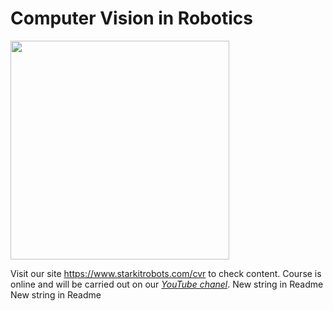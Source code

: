 # Computer Vision in Robotics

<img src="./.img/logo_for_form.png" height="350" />


Visit our site <https://www.starkitrobots.com/cvr> to check content.
Course is online and will be carried out on our *[YouTube chanel](https://www.youtube.com/channel/UC0QPJgfg17wCqf4-hG_A5OA)*.
New string in Readme
New string in Readme
